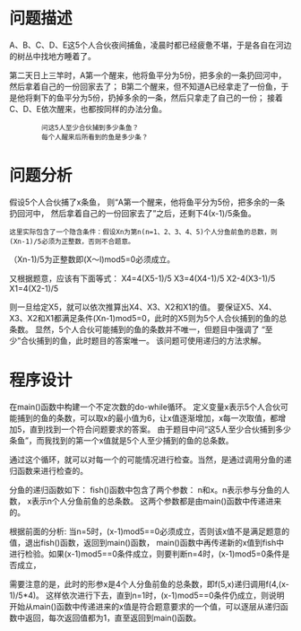 # 问题描述
A、B、C、D、E这5个人合伙夜间捕鱼，凌晨时都已经疲惫不堪，于是各自在河边的树丛中找地方睡着了。

第二天日上三竿时，A第一个醒来，他将鱼平分为5份，把多余的一条扔回河中，然后拿着自己的一份回家去了；
                  B第二个醒来，但不知道A已经拿走了一份鱼，于是他将剩下的鱼平分为5份，扔掉多余的一条，然后只拿走了自己的一份；
                  接着C、D、E依次醒来，也都按同样的办法分鱼。
                  
            问这5人至少合伙捕到多少条鱼？
            每个人醒来后所看到的鱼是多少条？ 

# 问题分析
假设5个人合伙捕了x条鱼，
    则“A第一个醒来，他将鱼平分为5份，把多余的一条扔回河中，
    然后拿着自己的一份回家去了”之后，还剩下4(x-1)/5条鱼。

    这里实际包含了一个隐含条件：假设Xn为第n(n=1、2、3、4、5)个人分鱼前鱼的总数，则(Xn-1)/5必须为正整数，否则不合题意。
   （Xn-1)/5为正整数即(X〜l)mod5=0必须成立。

  又根据题意，应该有下面等式：
  X4=4(X5-1)/5
  X3=4(X4-1)/5
  X2-4(X3-1)/5
  X1=4(X2-1)/5

则一旦给定X5，就可以依次推算出X4、X3、X2和X1的值。
要保证X5、X4、X3、X2和X1都满足条件(Xn-1)mod5=0，此时的X5则为5个人合伙捕到的鱼的总条数。
显然，5个人合伙可能捕到的鱼的条数并不唯一，但题目中强调了 “至少”合伙捕到的鱼，此时题目的答案唯一。
该问题可使用递归的方法求解。

# 程序设计
在main()函数中构建一个不定次数的do-while循环。
定义变量x表示5个人合伙可能捕到的鱼的条数，可以取x的最小值为6，让x值逐渐增加，x每一次取值，都增加5，直到找到一个符合问题要求的答案。
由于题目中问“这5人至少合伙捕到多少条鱼”，而我找到的第一个x值就是5个人至少捕到的鱼的总条数。

通过这个循环，就可以对每一个的可能情况进行检查。当然，是通过调用分鱼的递归函数来进行检查的。


分鱼的递归函数如下：
fish()函数中包含了两个参数：
    n和x。n表示参与分鱼的人数，
    x表示n个人分鱼前鱼的总条数。
这两个参数都是由main()函数中传递进来的。

根据前面的分析:
    当n=5时，(x-1)mod5==0必须成立，否则该x值不是满足题意的值，退出fish()函数，返回到main()函数，
    main()函数中再传递新的x值到fish中进行检验。如果(x-1)mod5==0条件成立，则要判断n=4时，(x-1)mod5=0条件是否成立，

需要注意的是，此时的形参x是4个人分鱼前鱼的总条数，即f(5,x)递归调用f(4,(x-1)/5*4)。
这样依次进行下去，直到n=1时，(x-1)mod5==0条件仍成立，则说明开始从main()函数中传递进来的x值是符合题意要求的一个值，可以逐层从递归函数中返回，每次返回值都为1，直至返回到main()函数。
